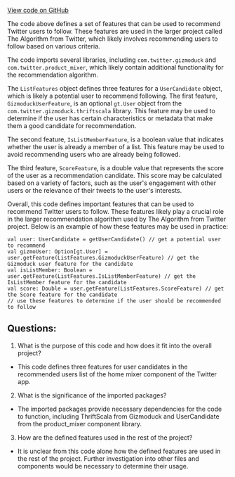 [View code on GitHub](https://github.com/misbahsy/the-algorithm/home-mixer/server/src/main/scala/com/twitter/home_mixer/product/list_recommended_users/model/ListFeatures.scala)

The code above defines a set of features that can be used to recommend Twitter users to follow. These features are used in the larger project called The Algorithm from Twitter, which likely involves recommending users to follow based on various criteria.

The code imports several libraries, including `com.twitter.gizmoduck` and `com.twitter.product_mixer`, which likely contain additional functionality for the recommendation algorithm.

The `ListFeatures` object defines three features for a `UserCandidate` object, which is likely a potential user to recommend following. The first feature, `GizmoduckUserFeature`, is an optional `gt.User` object from the `com.twitter.gizmoduck.thriftscala` library. This feature may be used to determine if the user has certain characteristics or metadata that make them a good candidate for recommendation.

The second feature, `IsListMemberFeature`, is a boolean value that indicates whether the user is already a member of a list. This feature may be used to avoid recommending users who are already being followed.

The third feature, `ScoreFeature`, is a double value that represents the score of the user as a recommendation candidate. This score may be calculated based on a variety of factors, such as the user's engagement with other users or the relevance of their tweets to the user's interests.

Overall, this code defines important features that can be used to recommend Twitter users to follow. These features likely play a crucial role in the larger recommendation algorithm used by The Algorithm from Twitter project. Below is an example of how these features may be used in practice:

```
val user: UserCandidate = getUserCandidate() // get a potential user to recommend
val gizmoUser: Option[gt.User] = user.getFeature(ListFeatures.GizmoduckUserFeature) // get the Gizmoduck user feature for the candidate
val isListMember: Boolean = user.getFeature(ListFeatures.IsListMemberFeature) // get the IsListMember feature for the candidate
val score: Double = user.getFeature(ListFeatures.ScoreFeature) // get the Score feature for the candidate
// use these features to determine if the user should be recommended to follow
```
## Questions: 
 1. What is the purpose of this code and how does it fit into the overall project?
- This code defines three features for user candidates in the recommended users list of the home mixer component of the Twitter app.

2. What is the significance of the imported packages?
- The imported packages provide necessary dependencies for the code to function, including ThriftScala from Gizmoduck and UserCandidate from the product_mixer component library.

3. How are the defined features used in the rest of the project?
- It is unclear from this code alone how the defined features are used in the rest of the project. Further investigation into other files and components would be necessary to determine their usage.
